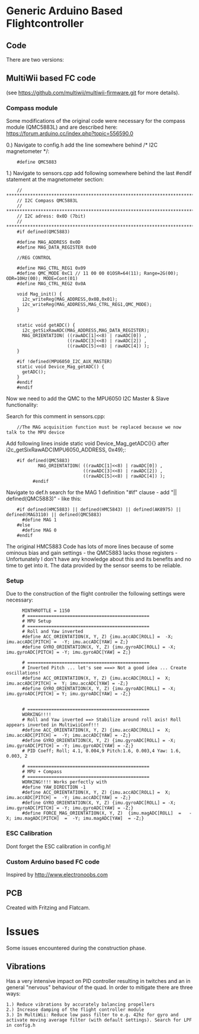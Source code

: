 # Generic Arduino Based Flightcontroller

## Code
There are two versions:

## MultiWii based FC code
(see https://github.com/multiwii/multiwii-firmware.git for more details). 

### Compass module
Some modifications of the original code were necessary for the compass module (QMC5883L) and are described here:
https://forum.arduino.cc/index.php?topic=556590.0

0.) Navigate to config.h add the line somewhere behind /* I2C magnetometer */:

        #define QMC5883
        
1.) Navigate to sensors.cpp add following somewhere behind the last #endif statement at the magnetometer section:

        // ************************************************************************************************************
        // I2C Compass QMC5883L
        // ************************************************************************************************************
        // I2C adress: 0x0D (7bit)
        // ************************************************************************************************************
        #if defined(QMC5883)

        #define MAG_ADDRESS 0x0D
        #define MAG_DATA_REGISTER 0x00

        //REG CONTROL

        #define MAG_CTRL_REG1 0x09
        #define QMC_MODE 0xC1 // 11 00 00 01OSR=64(11); Range=2G(00); ODR=10Hz(00); MODE=Cont(01)
        #define MAG_CTRL_REG2 0x0A

        void Mag_init() {
          i2c_writeReg(MAG_ADDRESS,0x0B,0x01);
          i2c_writeReg(MAG_ADDRESS,MAG_CTRL_REG1,QMC_MODE);
        }


        static void getADC() {
          i2c_getSixRawADC(MAG_ADDRESS,MAG_DATA_REGISTER);
          MAG_ORIENTATION( ((rawADC[1]<<8) | rawADC[0]) ,
                           ((rawADC[3]<<8) | rawADC[2]) ,
                           ((rawADC[5]<<8) | rawADC[4]) );
        }

        #if !defined(MPU6050_I2C_AUX_MASTER)
        static void Device_Mag_getADC() {
          getADC();
        }
        #endif
        #endif


Now we need to add the QMC to the MPU6050 I2C Master & Slave functionality:

Search for this comment in sensors.cpp:

        //The MAG acquisition function must be replaced because we now talk to the MPU device

Add following lines inside static void Device_Mag_getADC(){} after i2c_getSixRawADC(MPU6050_ADDRESS, 0x49);:


        #if defined(QMC5883)
                MAG_ORIENTATION( ((rawADC[1]<<8) | rawADC[0]) ,
                                 ((rawADC[3]<<8) | rawADC[2]) ,
                                 ((rawADC[5]<<8) | rawADC[4]) );
              #endif
              
Navigate to def.h search for the MAG 1 definition "#if" clause - add "|| defined(QMC5883)" - like this:

        #if defined(HMC5883) || defined(HMC5843) || defined(AK8975) || defined(MAG3110) || defined(QMC5883)
          #define MAG 1
        #else
          #define MAG 0
        #endif
              
The original HMC5883 Code has lots of more lines because of some ominous bias and gain settings - the QMC5883 lacks those registers - Unfortunately I don't have any knowledge about this and its benefits and no time to get into it. The data provided by the sensor seems to be reliable.

### Setup
Due to the construction of the flight controller the following settings were necessary:
            
          MINTHROTTLE = 1150
          # ==============================================
          # MPU Setup 
          # ==============================================
          # Roll and Yaw inverted
          #define ACC_ORIENTATION(X, Y, Z) {imu.accADC[ROLL] =  -X; imu.accADC[PITCH] =  -Y; imu.accADC[YAW] = Z;}
          #define GYRO_ORIENTATION(X, Y, Z) {imu.gyroADC[ROLL] = -X; imu.gyroADC[PITCH] = -Y; imu.gyroADC[YAW] = Z;}
          
          # ==============================================
          # Inverted Pitch ... let's see ===> Not a good idea ... Create oscillations!
          #define ACC_ORIENTATION(X, Y, Z) {imu.accADC[ROLL] =  X; imu.accADC[PITCH] =  Y; imu.accADC[YAW] = -Z;}
          #define GYRO_ORIENTATION(X, Y, Z) {imu.gyroADC[ROLL] = -X; imu.gyroADC[PITCH] = Y; imu.gyroADC[YAW] = -Z;}
          
          
          # ==============================================
          WORKING!!!!
          # Roll and Yaw inverted ==> Stabilize around roll axis! Roll appears inverted in MultiwiiConf!!!
          #define ACC_ORIENTATION(X, Y, Z) {imu.accADC[ROLL] =  X; imu.accADC[PITCH] =  -Y; imu.accADC[YAW] = -Z;}
          #define GYRO_ORIENTATION(X, Y, Z) {imu.gyroADC[ROLL] = -X; imu.gyroADC[PITCH] = -Y; imu.gyroADC[YAW] = -Z;}
          # PID Coeff; Roll; 4.1, 0.004,9 Pitch:1.6, 0.003,4 Yaw: 1.6, 0.003, 2
          
          # ==============================================
          # MPU + Compass
          # ==============================================
          WORKING!!!! Works perfectly with 
          #define YAW_DIRECTION -1
          #define ACC_ORIENTATION(X, Y, Z) {imu.accADC[ROLL] =  X; imu.accADC[PITCH] =  -Y; imu.accADC[YAW] = -Z;}
          #define GYRO_ORIENTATION(X, Y, Z) {imu.gyroADC[ROLL] = -X; imu.gyroADC[PITCH] = -Y; imu.gyroADC[YAW] = -Z;}
          #define FORCE_MAG_ORIENTATION(X, Y, Z)  {imu.magADC[ROLL]  =   -X; imu.magADC[PITCH]  =  -Y; imu.magADC[YAW]  = -Z;}

### ESC Calibration
Dont forget the ESC calibration in config.h!


### Custom Arduino based FC code
Inspired by http://www.electronoobs.com

## PCB
Created with Fritzing and Flatcam.

# Issues
Some issues encountered during the construction phase.

## Vibrations
Has a very intensive impact on PID controller resulting in twitches and an in general "nervous" behaviour of the quad. In order to mitigate there are three ways:

    1.) Reduce vibrations by accurately balancing propellers
    2.) Increase damping of the flight controller module
    3.) In MultiWii: Reduce low pass filter to e.g. 42hz for gyro and activate moving average filter (with default settings). Search for LPF in config.h